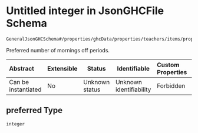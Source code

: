 # Untitled integer in JsonGHCFile Schema

```txt
GeneralJsonGHCSchema#/properties/ghcData/properties/teachers/items/properties/settings/items/properties/freePartTimes/properties/mornings/properties/preferred
```

Preferred number of mornings off periods.


| Abstract            | Extensible | Status         | Identifiable            | Custom Properties | Additional Properties | Access Restrictions | Defined In                                                         |
| :------------------ | ---------- | -------------- | ----------------------- | :---------------- | --------------------- | ------------------- | ------------------------------------------------------------------ |
| Can be instantiated | No         | Unknown status | Unknown identifiability | Forbidden         | Allowed               | none                | [ghc.schema.json\*](../out/ghc.schema.json "open original schema") |

## preferred Type

`integer`
